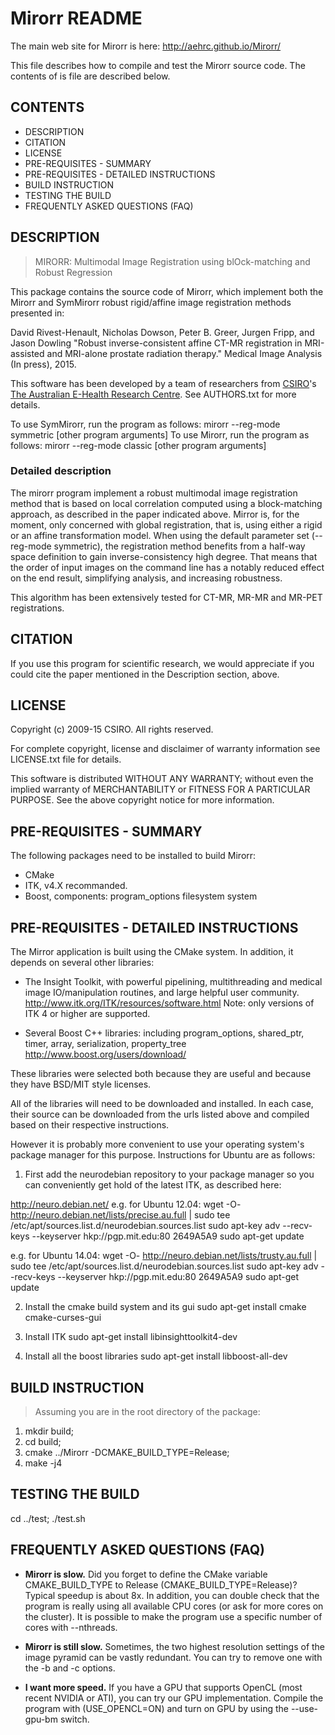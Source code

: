 Mirorr README
=============

The main web site for Mirorr is here: http://aehrc.github.io/Mirorr/

This file describes how to compile and test the Mirorr source code. The
contents of is file are described below.


CONTENTS
--------

- DESCRIPTION
- CITATION
- LICENSE
- PRE-REQUISITES - SUMMARY
- PRE-REQUISITES - DETAILED INSTRUCTIONS
- BUILD INSTRUCTION
- TESTING THE BUILD
- FREQUENTLY ASKED QUESTIONS (FAQ)


DESCRIPTION
-----------

> MIRORR: Multimodal Image Registration using blOck-matching and Robust Regression

This package contains the source code of Mirorr, which implement both the Mirorr and SymMirorr robust rigid/affine image registration methods presented in:

David Rivest-Henault, Nicholas Dowson, Peter B. Greer, Jurgen Fripp, and Jason Dowling "Robust inverse-consistent affine CT-MR registration in MRI-assisted and MRI-alone prostate radiation therapy." Medical Image Analysis (In press), 2015.

This software has been developed by a team of researchers from [CSIRO](http://www.csiro.au/)'s [The Australian E-Health Research Centre](http://aehrc.com/). See AUTHORS.txt for more details.

To use SymMirorr, run the program as follows:  mirorr --reg-mode symmetric [other program arguments]
To use Mirorr, run the program as follows:     mirorr --reg-mode classic   [other program arguments]


### Detailed description ###

The mirorr program implement a robust multimodal image registration method that is based on local correlation computed using a block-matching approach, as described in the paper indicated above. Mirror is, for the moment, only concerned with global registration, that is, using either a rigid or an affine transformation model. When using the default parameter set (--reg-mode symmetric), the registration method benefits from a half-way space definition to gain inverse-consistency high degree. That means that the order of input images on the command line has a notably reduced effect on the end result, simplifying analysis, and increasing robustness.

This algorithm has been extensively tested for CT-MR, MR-MR and MR-PET registrations.


CITATION
--------

If you use this program for scientific research, we would appreciate if you could cite the paper mentioned in the Description section, above.


LICENSE
-------

Copyright (c) 2009-15 CSIRO. All rights reserved.

For complete copyright, license and disclaimer of warranty information see LICENSE.txt file for details.

This software is distributed WITHOUT ANY WARRANTY; without even the implied warranty of MERCHANTABILITY or FITNESS FOR A PARTICULAR PURPOSE.  See the above copyright notice for more information.


PRE-REQUISITES - SUMMARY
------------------------

The following packages need to be installed to build Mirorr:
 - CMake
 - ITK, v4.X recommanded.
 - Boost, components: program_options filesystem system


PRE-REQUISITES - DETAILED INSTRUCTIONS
--------------------------------------

The Mirror application is built using the CMake system. In addition, it depends on several other libraries:

* The Insight Toolkit, with powerful pipelining, multithreading and
  medical image IO/manipulation routines, and large helpful user community.
    http://www.itk.org/ITK/resources/software.html
  Note: only versions of ITK 4 or higher are supported.

* Several Boost C++ libraries: including program_options, shared_ptr,
  timer, array, serialization, property_tree
    http://www.boost.org/users/download/

These libraries were selected both because they are useful and because
they have BSD/MIT style licenses.

All of the libraries will need to be downloaded and installed. In each
case, their source can be downloaded from the urls listed above and
compiled based on their respective instructions. 

However it is probably more convenient to use your operating system's
package manager for this purpose. Instructions for Ubuntu are as follows:

1. First add the neurodebian repository to your package manager so you
can conveniently get hold of the latest ITK, as described here:

http://neuro.debian.net/ 
e.g. for Ubuntu 12.04: 
  wget -O- http://neuro.debian.net/lists/precise.au.full | sudo tee /etc/apt/sources.list.d/neurodebian.sources.list
  sudo apt-key adv --recv-keys --keyserver hkp://pgp.mit.edu:80 2649A5A9
  sudo apt-get update

e.g. for Ubuntu 14.04: 
  wget -O- http://neuro.debian.net/lists/trusty.au.full | sudo tee /etc/apt/sources.list.d/neurodebian.sources.list
  sudo apt-key adv --recv-keys --keyserver hkp://pgp.mit.edu:80 2649A5A9 
  sudo apt-get update

2. Install the cmake build system and its gui
sudo apt-get install cmake cmake-curses-gui

3. Install ITK
sudo apt-get install libinsighttoolkit4-dev

4. Install all the boost libraries
sudo apt-get install libboost-all-dev


BUILD INSTRUCTION
-----------------

> Assuming you are in the root directory of the package:

1. mkdir build; 
2. cd build; 
3. cmake ../Mirorr -DCMAKE_BUILD_TYPE=Release; 
4. make -j4


TESTING THE BUILD
-----------------

cd ../test; 
./test.sh


FREQUENTLY ASKED QUESTIONS (FAQ)
--------------------------------

- **Mirorr is slow.** Did you forget to define the CMake variable CMAKE_BUILD_TYPE to Release (CMAKE_BUILD_TYPE=Release)? Typical speedup is about 8x. In addition, you can double check that the program is really using all available CPU cores (or ask for more cores on the cluster). It is possible to make the program use a specific number of cores with --nthreads.

- **Mirorr is still slow.** Sometimes, the two highest resolution settings of the image pyramid can be vastly redundant. You can try to remove one with the -b and -c options.

- **I want more speed.** If you have a GPU that supports OpenCL (most recent NVIDIA or ATI), you can try our GPU implementation. Compile the program with (USE_OPENCL=ON) and turn on GPU by using the --use-gpu-bm switch.


